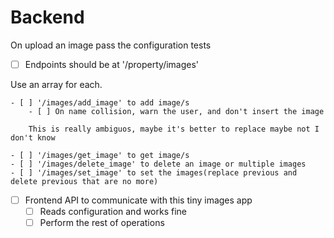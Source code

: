 # Backend

On upload an image pass the configuration tests

- [ ] Endpoints should be at '/property/images'

Use an array for each.

    - [ ] '/images/add_image' to add image/s
        - [ ] On name collision, warn the user, and don't insert the image
        
        This is really ambiguos, maybe it's better to replace maybe not I don't know
        
    - [ ] '/images/get_image' to get image/s
    - [ ] '/images/delete_image' to delete an image or multiple images
    - [ ] '/images/set_image' to set the images(replace previous and delete previous that are no more)

- [ ] Frontend API to communicate with this tiny images app
    - [ ] Reads configuration and works fine
    - [ ] Perform the rest of operations
